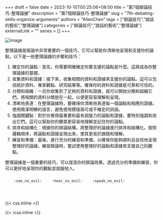 +++ 
draft = false
date = 2023-10-10T00:25:06+08:00
title = "第7個辯論技巧-整理論據"
description = "第7個辯論技巧-整理論據"
slug = "7th-debating-skills-organize-arguments"
authors = "AllenChen"
tags = ["辯論技巧","說話的藝術","整理論據"]
categories = ["辯論技巧","說話的藝術","整理論據"]
externalLink = ""
series = []
+++

![image](/images/post/A-rabbit-with-big-blue-eyes-taking-part-in-debate-competition-and-organizing-arguments-at-school-with-Van-Gogh-style.jpeg)

整理論據是辯論中非常重要的一個技巧，它可以幫助你清晰地呈現和支援你的論點。以下是一些整理論據的步驟和技巧：

1. 確定你的論點：首先，你需要明確確定你要支援的論點是什麼。這將成為你整理論據的基礎。
2. 收集資料和證據：接下來，收集相關的資料和證據來支援你的論點。這可以包括統計資料、專家觀點、研究結果等。確保你的資料和證據是可靠和可信的。
3. 分類和組織：一旦你收集到了足夠的資料和證據，就可以開始分類和組織它們。將相關的資料分類放在一起，以便更容易理解和呈現。
4. 清晰地表達：在整理論據時，要確保你清晰地表達每一個論點和相應的證據。使用簡潔明瞭的語言，避免使用模稜兩可或不確定的詞語。
5. 強調關鍵點：對於你覺得最重要和最有說服力的論點和證據，要特別強調和突出它們。這可以幫助你的聽眾更容易地理解並記住你的論點。
6. 排序和結構化：根據你的辯論結構，將整理好的論據進行排序和結構化。按照邏輯順序，將論點和證據呈現出來，使其更易於跟隨和理解。
7. 練習和準備：最後，進行充分的練習和準備，以確保你能夠順利且自信地呈現整理好的論據。練習辯論時，嘗試使用整理好的論點和證據來支援自己的觀點。

整理論據是一個重要的技巧，可以提高你的辯論效果。透過充分的準備和練習，你可以更好地呈現你的觀點並說服他人。


<p><span class="nowrap"><span class="emojify">🙈</span> <code>:see_no_evil:</code></span>  <span class="nowrap"><span class="emojify">🙉</span> <code>:hear_no_evil:</code></span>  <span class="nowrap"><span class="emojify">🙊</span> <code>:speak_no_evil:</code></span></p>
<br>
    

{{< css.inline >}}
<style>
.emojify {
	font-family: Apple Color Emoji, Segoe UI Emoji, NotoColorEmoji, Segoe UI Symbol, Android Emoji, EmojiSymbols;
	font-size: 2rem;
	vertical-align: middle;
}
@media screen and (max-width:650px) {
  .nowrap {
    display: block;
    margin: 25px 0;
  }
}
</style>
{{< /css.inline >}}
